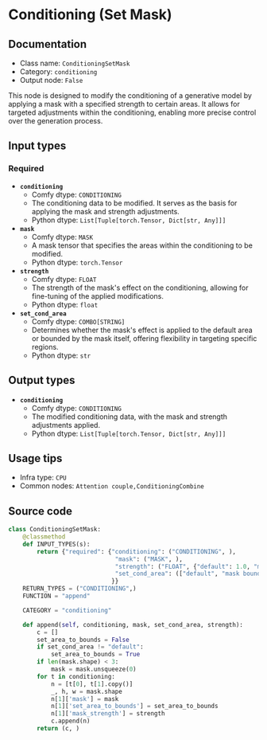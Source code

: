 # Conditioning (Set Mask)
## Documentation
- Class name: `ConditioningSetMask`
- Category: `conditioning`
- Output node: `False`

This node is designed to modify the conditioning of a generative model by applying a mask with a specified strength to certain areas. It allows for targeted adjustments within the conditioning, enabling more precise control over the generation process.
## Input types
### Required
- **`conditioning`**
    - Comfy dtype: `CONDITIONING`
    - The conditioning data to be modified. It serves as the basis for applying the mask and strength adjustments.
    - Python dtype: `List[Tuple[torch.Tensor, Dict[str, Any]]]`
- **`mask`**
    - Comfy dtype: `MASK`
    - A mask tensor that specifies the areas within the conditioning to be modified.
    - Python dtype: `torch.Tensor`
- **`strength`**
    - Comfy dtype: `FLOAT`
    - The strength of the mask's effect on the conditioning, allowing for fine-tuning of the applied modifications.
    - Python dtype: `float`
- **`set_cond_area`**
    - Comfy dtype: `COMBO[STRING]`
    - Determines whether the mask's effect is applied to the default area or bounded by the mask itself, offering flexibility in targeting specific regions.
    - Python dtype: `str`
## Output types
- **`conditioning`**
    - Comfy dtype: `CONDITIONING`
    - The modified conditioning data, with the mask and strength adjustments applied.
    - Python dtype: `List[Tuple[torch.Tensor, Dict[str, Any]]]`
## Usage tips
- Infra type: `CPU`
- Common nodes: `Attention couple,ConditioningCombine`


## Source code
```python
class ConditioningSetMask:
    @classmethod
    def INPUT_TYPES(s):
        return {"required": {"conditioning": ("CONDITIONING", ),
                              "mask": ("MASK", ),
                              "strength": ("FLOAT", {"default": 1.0, "min": 0.0, "max": 10.0, "step": 0.01}),
                              "set_cond_area": (["default", "mask bounds"],),
                             }}
    RETURN_TYPES = ("CONDITIONING",)
    FUNCTION = "append"

    CATEGORY = "conditioning"

    def append(self, conditioning, mask, set_cond_area, strength):
        c = []
        set_area_to_bounds = False
        if set_cond_area != "default":
            set_area_to_bounds = True
        if len(mask.shape) < 3:
            mask = mask.unsqueeze(0)
        for t in conditioning:
            n = [t[0], t[1].copy()]
            _, h, w = mask.shape
            n[1]['mask'] = mask
            n[1]['set_area_to_bounds'] = set_area_to_bounds
            n[1]['mask_strength'] = strength
            c.append(n)
        return (c, )

```
